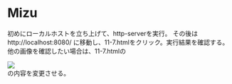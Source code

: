 # Mizu
初めにローカルホストを立ち上げて、http-serverを実行。
その後はhttp://localhost:8080/ に移動し、11-7.htmlをクリック。実行結果を確認する。他の画像を確認したい場合は、11-7.htmlの<div><img src="使いたい画像" id="input_image"></div>の内容を変更させる。